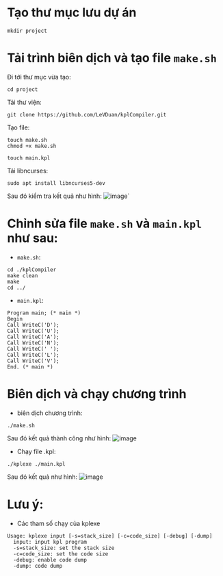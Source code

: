 # Tạo thư mục lưu dự án
```
mkdir project
```
# Tải trình biên dịch và tạo file `make.sh`
Đi tới thư mục vừa tạo:
```
cd project
```
Tải thư viện:
```
git clone https://github.com/LeVDuan/kplCompiler.git
```
Tạo file:
```
touch make.sh
chmod +x make.sh
```
```
touch main.kpl
```
Tải libncurses:
```
sudo apt install libncurses5-dev
```
Sau đó kiểm tra kết quả như hình:
![image](https://user-images.githubusercontent.com/84384872/177777454-03d5576e-f16d-435b-a022-0763987e525e.png)`

# Chỉnh sửa file `make.sh` và `main.kpl` như sau:
- `make.sh`:
```
cd ./kplCompiler
make clean
make
cd ../
```
- `main.kpl`:
```
Program main; (* main *)
Begin
Call WriteC('D');
Call WriteC('U');
Call WriteC('A');
Call WriteC('N');
Call WriteC(' ');
Call WriteC('L');
Call WriteC('V');
End. (* main *)
```
# Biên dịch và chạy chương trình
-  biên dịch chương trình:
```
./make.sh
```
Sau đó kết quả thành công như hình:
![image](https://user-images.githubusercontent.com/84384872/177778119-0070806e-ff68-4a7d-9a7a-92580bed8dfa.png)
- Chạy file .kpl:
```
./kplexe ./main.kpl
```
Sau đó kết quả như hình:
![image](https://user-images.githubusercontent.com/84384872/177778732-4599c4b3-2785-4428-a3d4-286db0ae731a.png)
# Lưu ý:
- Các tham số chạy của kplexe
```
Usage: kplexe input [-s=stack_size] [-c=code_size] [-debug] [-dump]
  input: input kpl program
  -s=stack_size: set the stack size
  -c=code_size: set the code size
  -debug: enable code dump
  -dump: code dump
```
